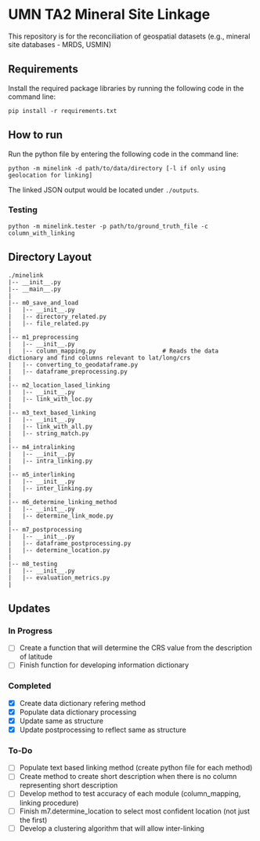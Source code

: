 # UMN TA2 Mineral Site Linkage
This repository is for the reconciliation of geospatial datasets (e.g., mineral site databases - MRDS, USMIN)

## Requirements
Install the required package libraries by running the following code in the command line:
```
pip install -r requirements.txt
```

## How to run
Run the python file by entering the following code in the command line:
```
python -m minelink -d path/to/data/directory [-l if only using geolocation for linking]
```
The linked JSON output would be located under `./outputs`.

### Testing
```
python -m minelink.tester -p path/to/ground_truth_file -c column_with_linking
```

## Directory Layout
```
./minelink
|-- __init__.py
|-- __main__.py
|
|-- m0_save_and_load
|   |-- __init__.py
|   |-- directory_related.py
|   |-- file_related.py
|
|-- m1_preprocessing
|   |-- __init__.py
|   |-- column_mapping.py                   # Reads the data dictionary and find columns relevant to lat/long/crs
|   |-- converting_to_geodataframe.py
|   |-- dataframe_preprocessing.py
|
|-- m2_location_lased_linking
|   |-- __init__.py
|   |-- link_with_loc.py
|
|-- m3_text_based_linking
|   |-- __init__.py
|   |-- link_with_all.py
|   |-- string_match.py
|
|-- m4_intralinking
|   |-- __init__.py
|   |-- intra_linking.py
|
|-- m5_interlinking
|   |-- __init__.py
|   |-- inter_linking.py
|
|-- m6_determine_linking_method
|   |-- __init__.py
|   |-- determine_link_mode.py
|
|-- m7_postprocessing
|   |-- __init__.py
|   |-- dataframe_postprocessing.py
|   |-- determine_location.py
|
|-- m8_testing
|   |-- __init__.py
|   |-- evaluation_metrics.py
|
```

## Updates
### In Progress
- [ ] Create a function that will determine the CRS value from the description of latitude
- [ ] Finish function for developing information dictionary

### Completed 
- [x] Create data dictionary refering method
- [x] Populate data dictionary processing
- [x] Update same as structure
- [x] Update postprocessing to reflect same as structure

### To-Do
- [ ] Populate text based linking method (create python file for each method)
- [ ] Create method to create short description when there is no column representing short description
- [ ] Develop method to test accuracy of each module (column_mapping, linking procedure)
- [ ] Finish m7.determine_location to select most confident location (not just the first)
- [ ] Develop a clustering algorithm that will allow inter-linking